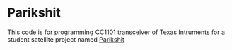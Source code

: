# Parikshit
This code is for programming CC1101 transceiver of Texas Intruments for a student satellite project named [Parikshit](http://parikshit.org/)
